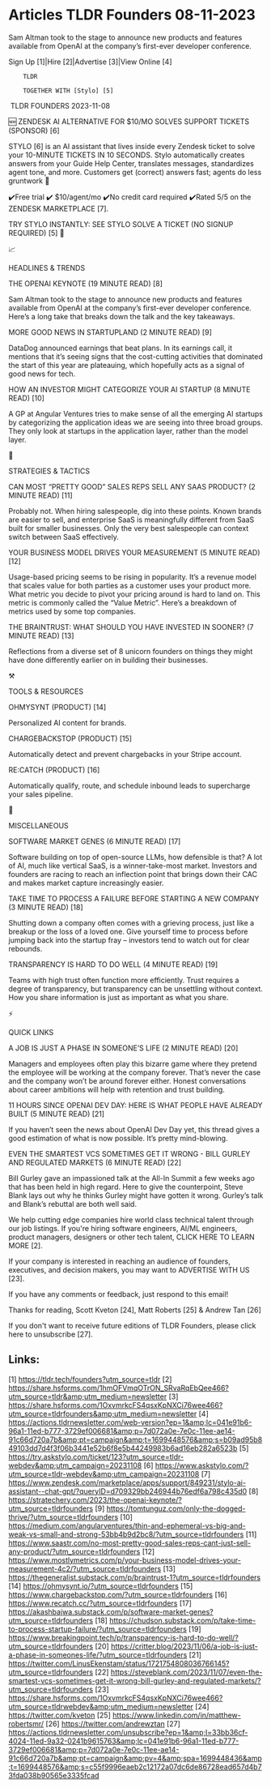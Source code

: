 # Articles TLDR Founders 08-11-2023

Sam Altman took to the stage to announce new products and features
available from OpenAI at the company’s first-ever developer
conference.  

Sign Up [1]|Hire [2]|Advertise [3]|View Online [4] 

		TLDR 

		TOGETHER WITH [Stylo] [5]

 TLDR FOUNDERS 2023-11-08

 🆕 ZENDESK AI ALTERNATIVE FOR $10/MO SOLVES SUPPORT TICKETS
(SPONSOR) [6] 

 STYLO [6] is an AI assistant that lives inside every Zendesk ticket
to solve your 10-MINUTE TICKETS IN 10 SECONDS. Stylo automatically
creates answers from your Guide Help Center, translates messages,
standardizes agent tone, and more.
Customers get (correct) answers fast; agents do less gruntwork 🙌

✔️Free trial ✔️ $10/agent/mo ✔️No credit card required
✔️Rated 5/5 on the ZENDESK MARKETPLACE [7].

TRY STYLO INSTANTLY: SEE STYLO SOLVE A TICKET (NO SIGNUP REQUIRED) [5]
👀

📈 

HEADLINES & TRENDS

 THE OPENAI KEYNOTE (19 MINUTE READ) [8] 

 Sam Altman took to the stage to announce new products and features
available from OpenAI at the company’s first-ever developer
conference. Here’s a long take that breaks down the talk and the key
takeaways. 

 MORE GOOD NEWS IN STARTUPLAND (2 MINUTE READ) [9] 

 DataDog announced earnings that beat plans. In its earnings call, it
mentions that it’s seeing signs that the cost-cutting activities
that dominated the start of this year are plateauing, which hopefully
acts as a signal of good news for tech. 

 HOW AN INVESTOR MIGHT CATEGORIZE YOUR AI STARTUP (8 MINUTE READ) [10]


 A GP at Angular Ventures tries to make sense of all the emerging AI
startups by categorizing the application ideas we are seeing into
three broad groups. They only look at startups in the application
layer, rather than the model layer. 

🧠 

STRATEGIES & TACTICS

 CAN MOST “PRETTY GOOD” SALES REPS SELL ANY SAAS PRODUCT? (2
MINUTE READ) [11] 

 Probably not. When hiring salespeople, dig into these points. Known
brands are easier to sell, and enterprise SaaS is meaningfully
different from SaaS built for smaller businesses. Only the very best
salespeople can context switch between SaaS effectively. 

 YOUR BUSINESS MODEL DRIVES YOUR MEASUREMENT (5 MINUTE READ) [12] 

 Usage-based pricing seems to be rising in popularity. It’s a
revenue model that scales value for both parties as a customer uses
your product more. What metric you decide to pivot your pricing around
is hard to land on. This metric is commonly called the “Value
Metric”. Here’s a breakdown of metrics used by some top companies.


 THE BRAINTRUST: WHAT SHOULD YOU HAVE INVESTED IN SOONER? (7 MINUTE
READ) [13] 

 Reflections from a diverse set of 8 unicorn founders on things they
might have done differently earlier on in building their businesses. 

⚒️ 

TOOLS & RESOURCES

 OHMYSYNT (PRODUCT) [14] 

 Personalized AI content for brands. 

 CHARGEBACKSTOP (PRODUCT) [15] 

 Automatically detect and prevent chargebacks in your Stripe account. 

 RE:CATCH (PRODUCT) [16] 

 Automatically qualify, route, and schedule inbound leads to
supercharge your sales pipeline. 

🎁 

MISCELLANEOUS

 SOFTWARE MARKET GENES (6 MINUTE READ) [17] 

 Software building on top of open-source LLMs, how defensible is that?
A lot of AI, much like vertical SaaS, is a winner-take-most market.
Investors and founders are racing to reach an inflection point that
brings down their CAC and makes market capture increasingly easier. 

 TAKE TIME TO PROCESS A FAILURE BEFORE STARTING A NEW COMPANY (3
MINUTE READ) [18] 

 Shutting down a company often comes with a grieving process, just
like a breakup or the loss of a loved one. Give yourself time to
process before jumping back into the startup fray – investors tend
to watch out for clear rebounds. 

 TRANSPARENCY IS HARD TO DO WELL (4 MINUTE READ) [19] 

 Teams with high trust often function more efficiently. Trust requires
a degree of transparency, but transparency can be unsettling without
context. How you share information is just as important as what you
share. 

⚡ 

QUICK LINKS

 A JOB IS JUST A PHASE IN SOMEONE’S LIFE (2 MINUTE READ) [20] 

 Managers and employees often play this bizarre game where they
pretend the employee will be working at the company forever. That’s
never the case and the company won’t be around forever either.
Honest conversations about career ambitions will help with retention
and trust building. 

 11 HOURS SINCE OPENAI DEV DAY: HERE IS WHAT PEOPLE HAVE ALREADY BUILT
(5 MINUTE READ) [21] 

 If you haven’t seen the news about OpenAI Dev Day yet, this thread
gives a good estimation of what is now possible. It’s pretty
mind-blowing. 

 EVEN THE SMARTEST VCS SOMETIMES GET IT WRONG - BILL GURLEY AND
REGULATED MARKETS (6 MINUTE READ) [22] 

 Bill Gurley gave an impassioned talk at the All-In Summit a few weeks
ago that has been held in high regard. Here to give the counterpoint,
Steve Blank lays out why he thinks Gurley might have gotten it wrong.
Gurley’s talk and Blank’s rebuttal are both well said. 

 We help cutting edge companies hire world class technical talent
through our job listings. If you're hiring software engineers, AI/ML
engineers, product managers, designers or other tech talent, CLICK
HERE TO LEARN MORE [2]. 

If your company is interested in reaching an audience of founders,
executives, and decision makers, you may want to ADVERTISE WITH US
[23]. 

If you have any comments or feedback, just respond to this email! 

Thanks for reading, 
Scott Kveton [24], Matt Roberts [25] & Andrew Tan [26] 

If you don't want to receive future editions of TLDR Founders,
please click here to unsubscribe [27]. 

 

Links:
------
[1] https://tldr.tech/founders?utm_source=tldr
[2] https://share.hsforms.com/1hmOFVmqOTrON_SRvaRqEbQee466?utm_source=tldr&amp;utm_medium=newsletter
[3] https://share.hsforms.com/1OxvmrkcFS4qsxKpNXCi76wee466?utm_source=tldrfounders&amp;utm_medium=newsletter
[4] https://actions.tldrnewsletter.com/web-version?ep=1&amp;lc=041e91b6-96a1-11ed-b777-3729ef006681&amp;p=7d072a0e-7e0c-11ee-ae14-91c66d720a7b&amp;pt=campaign&amp;t=1699448576&amp;s=b09ad95b849103dd7d4f3f06b3441e52b6f8e5b44249983b6ad16eb282a6523b
[5] https://try.askstylo.com/ticket/123?utm_source=tldr-webdev&amp;utm_campaign=20231108
[6] https://www.askstylo.com/?utm_source=tldr-webdev&amp;utm_campaign=20231108
[7] https://www.zendesk.com/marketplace/apps/support/849231/stylo-ai-assistant--chat-gpt/?queryID=d709329bb246944b76edf6a798c435d0
[8] https://stratechery.com/2023/the-openai-keynote/?utm_source=tldrfounders
[9] https://tomtunguz.com/only-the-dogged-thrive/?utm_source=tldrfounders
[10] https://medium.com/angularventures/thin-and-ephemeral-vs-big-and-weak-vs-small-and-strong-53bb4b9d2bc8/?utm_source=tldrfounders
[11] https://www.saastr.com/no-most-pretty-good-sales-reps-cant-just-sell-any-product/?utm_source=tldrfounders
[12] https://www.mostlymetrics.com/p/your-business-model-drives-your-measurement-4c2/?utm_source=tldrfounders
[13] https://thegeneralist.substack.com/p/braintrust-1?utm_source=tldrfounders
[14] https://ohmysynt.io/?utm_source=tldrfounders
[15] https://www.chargebackstop.com/?utm_source=tldrfounders
[16] https://www.recatch.cc/?utm_source=tldrfounders
[17] https://akashbajwa.substack.com/p/software-market-genes?utm_source=tldrfounders
[18] https://chudson.substack.com/p/take-time-to-process-startup-failure/?utm_source=tldrfounders
[19] https://www.breakingpoint.tech/p/transparency-is-hard-to-do-well/?utm_source=tldrfounders
[20] https://critter.blog/2023/11/06/a-job-is-just-a-phase-in-someones-life/?utm_source=tldrfounders
[21] https://twitter.com/LinusEkenstam/status/1721754808036766145?utm_source=tldrfounders
[22] https://steveblank.com/2023/11/07/even-the-smartest-vcs-sometimes-get-it-wrong-bill-gurley-and-regulated-markets/?utm_source=tldrfounders
[23] https://share.hsforms.com/1OxvmrkcFS4qsxKpNXCi76wee466?utm_source=tldrwebdev&amp;utm_medium=newsletter
[24] https://twitter.com/kveton
[25] https://www.linkedin.com/in/matthew-robertsmr/
[26] https://twitter.com/andrewztan
[27] https://actions.tldrnewsletter.com/unsubscribe?ep=1&amp;l=33bb36cf-4024-11ed-9a32-0241b9615763&amp;lc=041e91b6-96a1-11ed-b777-3729ef006681&amp;p=7d072a0e-7e0c-11ee-ae14-91c66d720a7b&amp;pt=campaign&amp;pv=4&amp;spa=1699448436&amp;t=1699448576&amp;s=c55f9996eaeb2c12172a07dc6de86728ead657d4b73fda038b90565e3335fcad